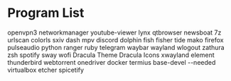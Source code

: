# Program List
openvpn3
networkmanager
youtube-viewer
lynx
qtbrowser
newsboat
7z
urlscan
colorls
sxiv
dash
mpv
discord
dolphin
fish
fisher
tide
mako
firefox
pulseaudio
python
ranger
ruby
telegram
waybar
wayland
wlogout
zathura
zsh
spotify
sway
wofi
Dracula Theme
Dracula Icons
xwayland
element
thunderbird
webtorrent
onedriver
docker
termius
base-devel --needed
virtualbox
etcher
spicetify
